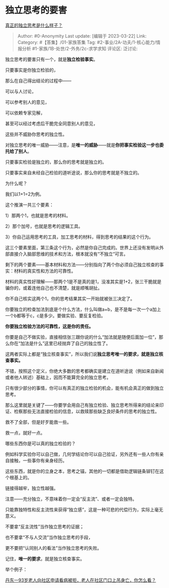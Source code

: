 # 独立思考的要害
[真正的独立思考是什么样子？](https://www.zhihu.com/question/545374557/answer/2945495205)

> Author: #0-Anonymity
> Last update: [编辑于 2023-03-22]
> Link:
> Category: #【答集】/01-家族答集
> Tag: #2-事业/2A-功夫/1-核心能力/情报分析 #1-家族/1B-处世/2-外务/2c-求学求知
> 评论区:
> 泛讨论:

独立思考的要害只有一个，就是**独立检验事实**。

只要事实是你独立检验的，

那么在自己得出结论的过程中——

可以与人讨论，

可以参考别人的意见，

可以依赖专家见解，

甚至可以经过考虑后干脆完全同意别人的意见，

这些并不威胁你思考的独立性。

对独立思考的唯一威胁——注意，是**唯一的威胁**——就是**你把事实检验这一步也委托给了别人**。

只要事实检验是独立的，那么你的思考就是独立的。

只要事实来自未经自己检验的道听途说，那么你的思考就是不独立的。

为什么呢？

我们以1+1=2为例。

这个推演一共三个要素：

1）那两个1，也就是思考的材料。

2）那个加号，也就是思考的逻辑工具。

3）你自己运用思考的工具，加工思考的材料，得到思考的结果的这个行为。

这三个要素里面，第三条这个行为，必然是你自己完成的。世界上还没有发明从外部直接介入脑部思维的技术和方法，根本就没有“不独立“可言。

剩下的两个要素——基本材料和方法——分别指向了两个你必须自己独立核查的事实：材料的真实性和方法的可靠性。

材料的真实性好理解——那两个1是不是真的是1，没准其实是1+2，张三干脆就是骗你的，或着连他自己也不清楚，就是顺嘴胡扯。

你不自己核实这两个1，你的思考结果其实一开始就被张三决定了。

你要独立的检查加法到底是个什么方法，什么叫做a+b，是不是每一次一个a加上一个b都等于c，c是多少。要做实验、要反复检验。

**你要独立检验方法的可靠性，这是你的责任。**

你要是自己不做实验，直接相信张三跟你说的什么“加法就是随便后面加一位”，那么你在“加法是什么”这里已经抛弃了自己的独立性了。

这两者实际上都是“独立核查事实”，所以我们说**独立思考唯一的要求，就是独立核查事实。**

不错，按照这个定义，你绝大多数的思考都确实是建立在道听途说（例如来自新闻或者他人转述）基础上，因而不能算完全的独立思考。

只有很少部分的事情，你可以有真正的独立检验的机会，能有机会真正的做到独立思考。

那么这里就是关键了——你要学会用自己有独立检验、独立思考所得来的结论来印证、检察那些无法直接检验的信息，以救赎那些缺乏良好条件的思考的独立性。

救不了全部，但是好歹能救一些。

救一点，就好一点。

哪些东西你是可以真的独立检验的？

例如科学实验你可以自己做，几何学结论你可以自己验证，另外还有一些人你有亲自接触，一些事你有亲身经历。

这些东西，就是你的立身之本，思考之锚，其他的一切都是借助逻辑链条铆钉在这个根基上的。

链接得越牢，独立性越强。

注意——充分独立，不意味着你一定会“反主流”、或者一定会独特。

只能靠独特性和反主流性来获得“独立感”，这是一种可悲的代偿行为，实际上毫无意义。

不要拿“反主流性”当作独立思考的证据；

也不要拿“不与人交流”当作独立思考的手段，

更不要把“认同别人的看法”当作独立思考的失败。

记住，**唯一的要求**，就是独立核查事实。

举个例子：

[丹东一93岁老人向社区申请看病被拒，老人在社区门口上吊身亡，你怎么看？](https://www.zhihu.com/question/540823747/answer/2553113201)

